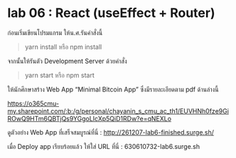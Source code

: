 # lab 06 : React (useEffect + Router)

ก่อนเริ่มเขียนโปรมแกรม ให้น.ศ.รันคำสั่งนี้

> yarn install หรือ npm install

จากนั้นให้รันตัว Development Server ด้วยคำสั่ง

> yarn start หรือ npm start

ให้นักศึกษาสร้าง Web App “Minimal Bitcoin App” ซึ่งมีรายละเอียดตาม pdf ด้านล่างนี้

https://o365cmu-my.sharepoint.com/:b:/g/personal/chayanin_s_cmu_ac_th1/EUVHNh0fze9GiROwQ9HTm6QBTjQs9YGgoLIcXp5QiD1RDw?e=qNEXLo

ดูตัวอย่าง Web App ที่เสร็จสมบูรณ์ที่นี่ : http://261207-lab6-finished.surge.sh/

เมื่อ Deploy app เรียบร้อยแล้ว ให้ใส่ URL ที่นี่ : 630610732-lab6.surge.sh
